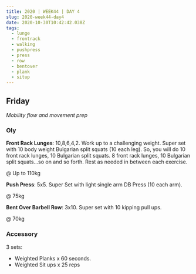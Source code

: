 ```yaml
---
title: 2020 | WEEK44 | DAY 4
slug: 2020-week44-day4
date: 2020-10-30T10:42:42.038Z
tags:
  - lunge
  - frontrack
  - walking
  - pushpress
  - press
  - row
  - bentover
  - plank
  - situp
---
```

## Friday

*Mobility flow and movement prep*

### Oly

**Front Rack Lunges**: 10,8,6,4,2. Work up to a challenging weight. Super set with 10 body weight Bulgarian split squats (10 each leg). So, you will do 10 front rack lunges, 10 Bulgarian split squats. 8 front rack lunges, 10 Bulgarian split squats…so on and so forth. Rest as needed in between each exercise.

@ Up to 110kg

**Push Press**: 5x5. Super Set with light single arm DB Press (10 each arm).

@ 75kg

**Bent Over Barbell Row**: 3x10. Super set with 10 kipping pull ups.

@ 70kg

### Accessory

3 sets:

* Weighted Planks x 60 seconds.
* Weighted Sit ups x 25 reps